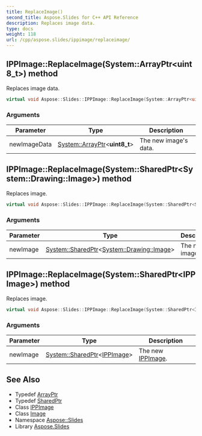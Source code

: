 ```yaml
---
title: ReplaceImage()
second_title: Aspose.Slides for C++ API Reference
description: Replaces image data.
type: docs
weight: 118
url: /cpp/aspose.slides/ippimage/replaceimage/
---
```

## IPPImage::ReplaceImage(System::ArrayPtr\<uint8_t\>) method


Replaces image data.

```cpp
virtual void Aspose::Slides::IPPImage::ReplaceImage(System::ArrayPtr<uint8_t> newImageData)=0
```


### Arguments

| Parameter | Type | Description |
| --- | --- | --- |
| newImageData | [System::ArrayPtr](../../../system/arrayptr/)\<**uint8_t**\> | The new image's data. |

## IPPImage::ReplaceImage(System::SharedPtr\<System::Drawing::Image\>) method


Replaces image.

```cpp
virtual void Aspose::Slides::IPPImage::ReplaceImage(System::SharedPtr<System::Drawing::Image> newImage)=0
```


### Arguments

| Parameter | Type | Description |
| --- | --- | --- |
| newImage | [System::SharedPtr](../../../system/sharedptr/)\<[System::Drawing::Image](../../../system.drawing/image/)\> | The new image. |

## IPPImage::ReplaceImage(System::SharedPtr\<IPPImage\>) method


Replaces image.

```cpp
virtual void Aspose::Slides::IPPImage::ReplaceImage(System::SharedPtr<IPPImage> newImage)=0
```


### Arguments

| Parameter | Type | Description |
| --- | --- | --- |
| newImage | [System::SharedPtr](../../../system/sharedptr/)\<[IPPImage](../)\> | The new [IPPImage](../). |

## See Also

* Typedef [ArrayPtr](../../system/arrayptr/)
* Typedef [SharedPtr](../../system/sharedptr/)
* Class [IPPImage](./)
* Class [Image](../../system.drawing/image/)
* Namespace [Aspose::Slides](../)
* Library [Aspose.Slides](../../)